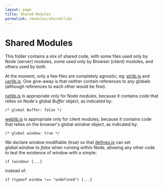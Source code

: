 ```yaml
---
layout: page
title: Shared Modules
permalink: /modules/shared/lib/
---
```


Shared Modules
==============

This folder contains a mix of shared code, with some files used only by Node (server) modules,
some used only by Browser (client) modules, and others used by both.

At the moment, only a few files are completely agnostic; eg: [strlib.js](strlib.js) and [usrlib.js](usrlib.js).
One give-away is that neither contain references to any globals (although references to each other
would be fine).

[netlib.js](netlib.js) is appropriate only for Node modules, because it contains code that relies on Node's
global *Buffer* object, as indicated by:

	/* global Buffer: false */

[weblib.js](weblib.js) is appropriate only for client modules, because it contains code that relies on the
browser's global *window* object, as indicated by:

	/* global window: true */

We declare *window* modifiable (true) so that [defines.js](defines.js) can set *global.window* to *false*
when running within Node, allowing any other code to test the existence of *window* with a simple:

	if (window) {...}
	
instead of:

	if (typeof window !== "undefined") {...}
